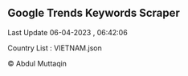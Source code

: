 

## Google Trends Keywords Scraper 
 
Last Update 06-04-2023 , 06:42:06

Country List :
VIETNAM.json



© Abdul Muttaqin 
